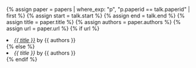 {% assign paper = papers | where_exp: "p", "p.paperid == talk.paperid" | first %}
{% assign start = talk.start %}
{% assign end = talk.end %}
{% assign title = paper.title %}
{% assign authors = paper.authors %}
{% assign url = paper.url %}
{% if url %}
  <li><i><a href="{{ url }}">{{ title }}</a></i> by {{ authors }}</li>
{% else %}
  <li><i>{{ title }}</i> by {{ authors }}</li>
{% endif %}
